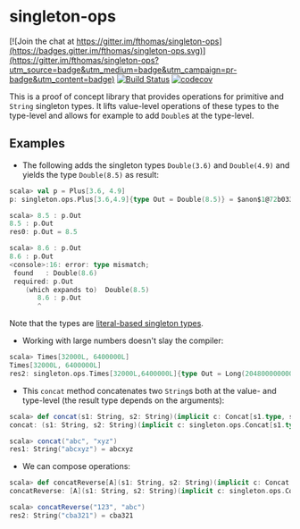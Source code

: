 # singleton-ops

[![Join the chat at https://gitter.im/fthomas/singleton-ops](https://badges.gitter.im/fthomas/singleton-ops.svg)](https://gitter.im/fthomas/singleton-ops?utm_source=badge&utm_medium=badge&utm_campaign=pr-badge&utm_content=badge)
[![Build Status](https://travis-ci.org/fthomas/singleton-ops.svg?branch=master)](https://travis-ci.org/fthomas/singleton-ops)
[![codecov](https://codecov.io/gh/fthomas/singleton-ops/branch/master/graph/badge.svg)](https://codecov.io/gh/fthomas/singleton-ops)

This is a proof of concept library that provides operations for primitive
and `String` singleton types. It lifts value-level operations of these types
to the type-level and allows for example to add `Double`s at the type-level.

## Examples

* The following adds the singleton types `Double(3.6)` and `Double(4.9)`
and yields the type `Double(8.5)` as result:
```scala
scala> val p = Plus[3.6, 4.9]
p: singleton.ops.Plus[3.6,4.9]{type Out = Double(8.5)} = $anon$1@72b03361

scala> 8.5 : p.Out
8.5 : p.Out
res0: p.Out = 8.5

scala> 8.6 : p.Out
8.6 : p.Out
<console>:16: error: type mismatch;
 found   : Double(8.6)
 required: p.Out
    (which expands to)  Double(8.5)
       8.6 : p.Out
       ^
```
Note that the types are [literal-based singleton types][sip-23].

* Working with large numbers doesn't slay the compiler:
```scala
scala> Times[32000L, 6400000L]
Times[32000L, 6400000L]
res2: singleton.ops.Times[32000L,6400000L]{type Out = Long(204800000000L)} = $anon$1@33a50777
```

* This `concat` method concatenates two `String`s both at the value- and
type-level (the result type depends on the arguments):
```scala
scala> def concat(s1: String, s2: String)(implicit c: Concat[s1.type, s2.type]) = c.value
concat: (s1: String, s2: String)(implicit c: singleton.ops.Concat[s1.type,s2.type])c.Out

scala> concat("abc", "xyz")
res1: String("abcxyz") = abcxyz
```

* We can compose operations:
```scala
scala> def concatReverse[A](s1: String, s2: String)(implicit c: Concat.Aux[s1.type, s2.type, A], r: Reverse[A]) = r.value
concatReverse: [A](s1: String, s2: String)(implicit c: singleton.ops.Concat.Aux[s1.type,s2.type,A], implicit r: singleton.ops.Reverse[A])r.Out

scala> concatReverse("123", "abc")
res2: String("cba321") = cba321
```

[singleton-types]: https://github.com/milessabin/shapeless/wiki/Feature-overview:-shapeless-2.0.0#singleton-typed-literals
[sip-23]: http://docs.scala-lang.org/sips/pending/42.type.html
